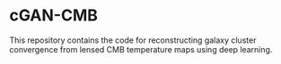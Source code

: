 # cGAN-CMB
This repository contains the code for reconstructing galaxy cluster convergence from lensed CMB temperature maps using deep learning. 
